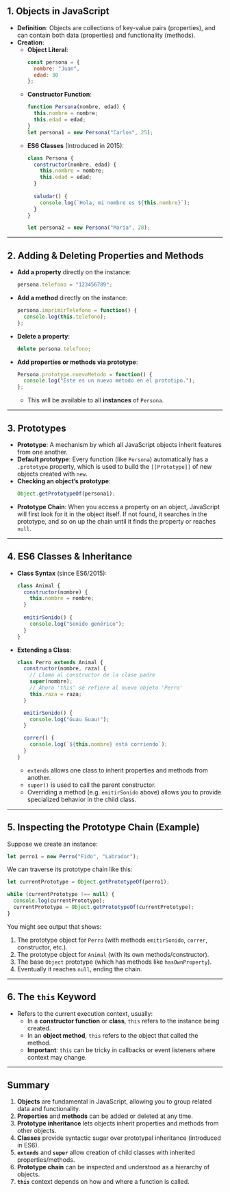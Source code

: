 ## 1. Objects in JavaScript

- **Definition**: Objects are collections of key-value pairs (properties), and can contain both data (properties) and functionality (methods).
- **Creation**:
  - **Object Literal**:  
    ```js
    const persona = { 
      nombre: "Juan", 
      edad: 30 
    };
    ```
  - **Constructor Function**:
    ```js
    function Persona(nombre, edad) {
      this.nombre = nombre;
      this.edad = edad;
    }
    let persona1 = new Persona("Carlos", 25);
    ```
  - **ES6 Classes** (Introduced in 2015):
    ```js
    class Persona {
      constructor(nombre, edad) {
        this.nombre = nombre;
        this.edad = edad;
      }
      
      saludar() {
        console.log(`Hola, mi nombre es ${this.nombre}`);
      }
    }

    let persona2 = new Persona("María", 28);
    ```

---

## 2. Adding & Deleting Properties and Methods

- **Add a property** directly on the instance:
  ```js
  persona.telefono = "123456789";
  ```
- **Add a method** directly on the instance:
  ```js
  persona.imprimirTelefono = function() {
    console.log(this.telefono);
  };
  ```
- **Delete a property**:
  ```js
  delete persona.telefono;
  ```
- **Add properties or methods via prototype**:
  ```js
  Persona.prototype.nuevoMetodo = function() {
    console.log("Este es un nuevo método en el prototipo.");
  };
  ```
  - This will be available to all **instances** of `Persona`.

---

## 3. Prototypes

- **Prototype**: A mechanism by which all JavaScript objects inherit features from one another. 
- **Default prototype**: Every function (like `Persona`) automatically has a `.prototype` property, which is used to build the `[[Prototype]]` of new objects created with `new`.
- **Checking an object’s prototype**:
  ```js
  Object.getPrototypeOf(persona1);
  ```
- **Prototype Chain**: When you access a property on an object, JavaScript will first look for it in the object itself. If not found, it searches in the prototype, and so on up the chain until it finds the property or reaches `null`.

---

## 4. ES6 Classes & Inheritance

- **Class Syntax** (since ES6/2015):
  ```js
  class Animal {
    constructor(nombre) {
      this.nombre = nombre;
    }
    
    emitirSonido() {
      console.log("Sonido genérico");
    }
  }
  ```
- **Extending a Class**:
  ```js
  class Perro extends Animal {
    constructor(nombre, raza) {
      // Llama al constructor de la clase padre
      super(nombre);
      // Ahora 'this' se refiere al nuevo objeto 'Perro'
      this.raza = raza;
    }

    emitirSonido() {
      console.log("Guau Guau!");
    }

    correr() {
      console.log(`${this.nombre} está corriendo`);
    }
  }
  ```
  - `extends` allows one class to inherit properties and methods from another.
  - `super()` is used to call the parent constructor.
  - Overriding a method (e.g. `emitirSonido` above) allows you to provide specialized behavior in the child class.

---

## 5. Inspecting the Prototype Chain (Example)

Suppose we create an instance:
```js
let perro1 = new Perro("Fido", "Labrador");
```
We can traverse its prototype chain like this:
```js
let currentPrototype = Object.getPrototypeOf(perro1);

while (currentPrototype !== null) {
  console.log(currentPrototype);
  currentPrototype = Object.getPrototypeOf(currentPrototype);
}
```
You might see output that shows:
1. The prototype object for `Perro` (with methods `emitirSonido`, `correr`, constructor, etc.).
2. The prototype object for `Animal` (with its own methods/constructor).
3. The base `Object` prototype (which has methods like `hasOwnProperty`).
4. Eventually it reaches `null`, ending the chain.

---

## 6. The `this` Keyword

- Refers to the current execution context, usually:
  - In a **constructor function** or **class**, `this` refers to the instance being created.
  - In an **object method**, `this` refers to the object that called the method.
  - **Important**: `this` can be tricky in callbacks or event listeners where context may change.

---

## Summary

1. **Objects** are fundamental in JavaScript, allowing you to group related data and functionality.  
2. **Properties** and **methods** can be added or deleted at any time.  
3. **Prototype inheritance** lets objects inherit properties and methods from other objects.  
4. **Classes** provide syntactic sugar over prototypal inheritance (introduced in ES6).  
5. **`extends`** and **`super`** allow creation of child classes with inherited properties/methods.  
6. **Prototype chain** can be inspected and understood as a hierarchy of objects.  
7. **`this`** context depends on how and where a function is called.
